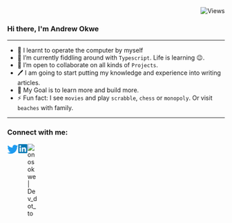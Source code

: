 <div align="right"><img src="https://komarev.com/ghpvc/?username=onosokwe&label=Views&color=blue&style=flat" alt="Views" /></div>

### Hi there, I'm Andrew Okwe

---

- 🔭 I learnt to operate the computer by myself
- 🌱 I’m currently fiddling around with `Typescript`. Life is learning 😉.
- 👯 I’m open to collaborate on all kinds of `Projects`.
- 🖊️ I am going to start putting my knowledge and experience into writing articles.
- 🥅 My Goal is to learn more and build more.
- ⚡ Fun fact: I see `movies` and play `scrabble`, `chess` or `monopoly`. Or visit `beaches` with family.

---
<!-- 
### Articles

- [Getting started with Winston Logger; A beginner's guide](https://dev.to/onosokwe/getting-started-with-winston-logger-a-beginner-s-guide-7j3)
- [Deploying and Hosting a Custom Domain on Vercel](https://jobizil.hashnode.dev/hosting-custom-domain-on-vercel)
- [Deploy NodeJS app on Heroku using Github](https://jobizil.hashnode.dev/deploy-nodejs-app-on-heroku-using-github)


---
-->
### Connect with me:

[<img align="left" alt="onosokwe | Twitter" width="25px" src="https://github.com/devicons/devicon/blob/master/icons/twitter/twitter-original.svg" target= "_blank" />][twitter]
[<img align="left" alt="onosokwe | LinkedIn" width="22px" src="https://github.com/devicons/devicon/blob/master/icons/linkedin/linkedin-original.svg"  target= "_blank"/>][linkedin]
[<img align="left" alt="onosokwe | Dev_dot_to" width="22px" src="https://cdn.jsdelivr.net/npm/simple-icons@v3/icons/dev-dot-to.svg"  target= "_blank"/>][devto]

[twitter]: https://twitter.com/onosokwe
[linkedin]: https://www.linkedin.com/in/onosokwe
[devto]: https://dev.to/onosokwe
